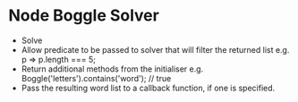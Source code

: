 # Node Boggle Solver

- Solve
- Allow predicate to be passed to solver that will filter the returned list e.g. p => p.length === 5;
- Return additional methods from the initialiser e.g. Boggle('letters').contains('word'); // true
- Pass the resulting word list to a callback function, if one is specified.

